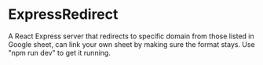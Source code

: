 # ExpressRedirect

A React Express server that redirects to specific domain from those listed in Google sheet, can link your own sheet by making sure the format stays. Use "npm run dev" to get it running.